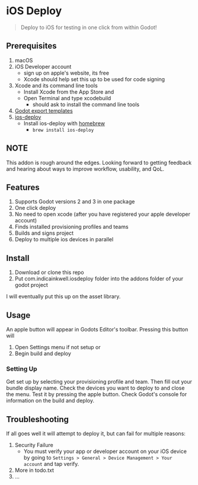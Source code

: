 # iOS Deploy

> Deploy to iOS for testing in one click from within Godot!

## Prerequisites

1. macOS
2. iOS Developer account
    - sign up on apple's website, its free
    - Xcode should help set this up to be used for code signing
3. Xcode and its command line tools
    - Install Xcode from the App Store and 
    - Open Terminal and type xcodebuild 
        - should ask to install the command line tools
4. [Godot export templates](https://godotengine.org/download)
6. [ios-deploy](https://github.com/ios-control/ios-deploy)
    - Install ios-deploy with [homebrew](https://brew.sh)
        - `brew install ios-deploy`

## NOTE

This addon is rough around the edges. Looking forward to getting feedback and
hearing about ways to improve workflow, usability, and QoL.

## Features

1. Supports Godot versions 2 and 3 in one package
2. One click deploy
3. No need to open xcode (after you have registered your apple developer
   account)
4. Finds installed provisioning profiles and teams
5. Builds and signs project
6. Deploy to multiple ios devices in parallel

## Install

1. Download or clone this repo
2. Put com.indicainkwell.iosdeploy folder into the addons folder of your godot
   project

I will eventually put this up on the asset library.

## Usage

An apple button will appear in Godots Editor's toolbar. Pressing this button
will

1. Open Settings menu if not setup or
2. Begin build and deploy

### Setting Up

Get set up by selecting your provisioning profile and team. Then fill out your
bundle display name. Check the devices you want to deploy to and close the menu.
Test it by pressing the apple button. Check Godot's console for information on
the build and deploy.

## Troubleshooting

If all goes well it will attempt to deploy it, but can fail for multiple reasons:

1. Security Failure
    - You must verify your app or developer account on your iOS device by going
      to `Settings > General > Device Management > Your account` and tap verify.
2. More in todo.txt
3. ...
